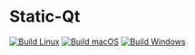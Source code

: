 # Static-Qt
[![Build Linux](https://github.com/ksf98sdfs/Static-Qt/actions/workflows/build-linux.yml/badge.svg)](https://github.com/ksf98sdfs/Static-Qt/actions/workflows/build-linux.yml) [![Build macOS](https://github.com/ksf98sdfs/Static-Qt/actions/workflows/build-macos.yml/badge.svg)](https://github.com/ksf98sdfs/Static-Qt/actions/workflows/build-macos.yml) [![Build Windows](https://github.com/ksf98sdfs/Static-Qt/actions/workflows/build-windows.yml/badge.svg)](https://github.com/ksf98sdfs/Static-Qt/actions/workflows/build-windows.yml)
